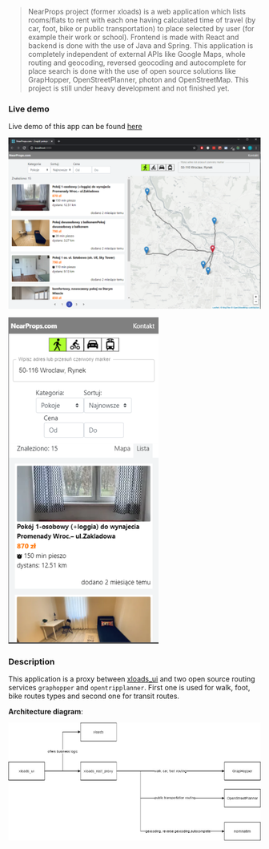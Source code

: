 >NearProps project (former xloads) is a web application which lists rooms/flats to rent with each one having calculated time of travel (by car, foot, bike or public transportation) to place selected by user (for example their work or school). Frontend is made with React and backend is done with the use of Java and Spring. This application is completely independent of external APIs like Google Maps, whole routing and geocoding, reversed geocoding and autocomplete for place search is done with the use of open source solutions like GrapHopper, OpenStreetPlanner, photon and OpenStreetMap. This project is still under heavy development and not finished yet.


### Live demo
Live demo of this app can be found [here](https://nearprops.netlify.app/)

<a href="https://github.com/slabiak/slabiak.github.io/blob/master/images/web.png?raw=true"><img src="https://github.com/slabiak/slabiak.github.io/blob/master/images/web.png?raw=true" width="600"></a>

<a href="https://github.com/slabiak/slabiak.github.io/blob/master/images/mobile.png?raw=true"><img src="https://github.com/slabiak/slabiak.github.io/blob/master/images/mobile.png?raw=true" width="300"></a>


### Description
This application is a proxy between [xloads_ui](https://github.com/slabiak/xloads_ui) and two open source routing services `graphopper` and `opentripplanner`. First one is used for walk, foot, bike routes types and second one for transit routes.

**Architecture diagram**:

<a href="https://github.com/slabiak/slabiak.github.io/blob/master/images/xloads_arhcitecture.jpg?raw=true"><img src="https://github.com/slabiak/slabiak.github.io/blob/master/images/xloads_arhcitecture.jpg?raw=true"></a>
